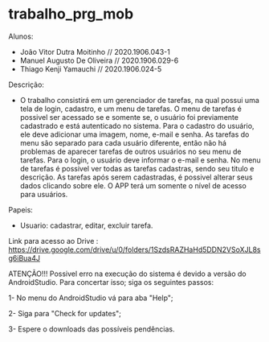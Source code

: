 # trabalho_prg_mob

Alunos: 
- João Vitor Dutra Moitinho // 2020.1906.043-1
- Manuel Augusto De Oliveira // 2020.1906.029-6
- Thiago Kenji Yamauchi // 2020.1906.024-5

Descrição: 
- O trabalho consistirá em um gerenciador de tarefas, na qual possui uma tela de login, cadastro, e um menu de tarefas. O menu de tarefas é possivel ser acessado se e somente se, o usuário foi previamente cadastrado e está autenticado no sistema. Para o cadastro do usuário, ele deve adicionar uma imagem, nome, e-mail e senha. As tarefas do menu são separado para cada usuário diferente, então não há problemas de aparecer tarefas de outros usuários no seu menu de tarefas. Para o login, o usuário deve informar o e-mail e senha. No menu de tarefas é possivel ver todas as tarefas cadastras, sendo seu titulo e descrição. As tarefas após serem cadastradas, é possivel alterar seus dados clicando sobre ele. O APP terá um somente o nível de acesso para usuários.

Papeis:
- Usuario: cadastrar, editar, excluir tarefa.

Link para acesso ao Drive : https://drive.google.com/drive/u/0/folders/1SzdsRAZHaHd5DDN2VSoXJL8sg6iBua4J

ATENÇÃO!!!
Possivel erro na execução do sistema é devido a versão do AndroidStudio.
Para concertar isso; siga os seguintes passos:

1- No menu do AndroidStudio vá para aba "Help";

2- Siga para "Check for updates";

3- Espere o downloads das possíveis pendências.
